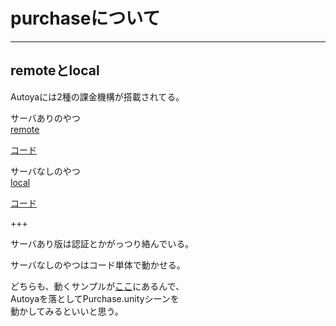 # purchaseについて

---

## remoteとlocal
Autoyaには2種の課金機構が搭載されてる。

サーバありのやつ  
[remote](https://gitpitch.com/sassembla/aboutPurchase/remotePurchase#)  

[コード](https://github.com/sassembla/Autoya/blob/master/Assets/Autoya/Purchase/PurchaseRouter.cs)

サーバなしのやつ  
[local](https://gitpitch.com/sassembla/aboutPurchase/remotePurchase#)

[コード](https://github.com/sassembla/Autoya/blob/master/Assets/Autoya/Purchase/LocalPurchaseRouter.cs)


+++

サーバあり版は認証とかがっつり絡んでいる。

サーバなしのやつはコード単体で動かせる。

どちらも、動くサンプルが[ここ](https://github.com/sassembla/Autoya/tree/master/Assets/AutoyaSample/3_Purchase)にあるんで、  
Autoyaを落としてPurchase.unityシーンを  
動かしてみるといいと思う。